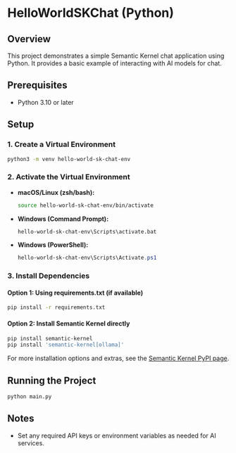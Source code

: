 # HelloWorldSKChat (Python)

## Overview
This project demonstrates a simple Semantic Kernel chat application using Python. It provides a basic example of interacting with AI models for chat.

## Prerequisites
- Python 3.10 or later

## Setup

### 1. Create a Virtual Environment

```zsh
python3 -m venv hello-world-sk-chat-env
```

### 2. Activate the Virtual Environment

- **macOS/Linux (zsh/bash):**
  ```zsh
  source hello-world-sk-chat-env/bin/activate
  ```
- **Windows (Command Prompt):**
  ```cmd
  hello-world-sk-chat-env\Scripts\activate.bat
  ```
- **Windows (PowerShell):**
  ```powershell
  hello-world-sk-chat-env\Scripts\Activate.ps1
  ```

### 3. Install Dependencies

#### Option 1: Using requirements.txt (if available)
```zsh
pip install -r requirements.txt
```

#### Option 2: Install Semantic Kernel directly
```zsh
pip install semantic-kernel
pip install 'semantic-kernel[ollama]'
```

For more installation options and extras, see the [Semantic Kernel PyPI page](https://pypi.org/project/semantic-kernel/).

## Running the Project
```zsh
python main.py
```

## Notes
- Set any required API keys or environment variables as needed for AI services.
